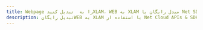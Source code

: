 ---title: Webpage را به  تبدیل کنیدXLAM، WEB به XLAM مبدل رایگان یا Net SDKdescription: تبدیل رایگانWEB به XLAM با استفاده از Net Cloud APIs & SDK همچنین اسناد PDF را در Cloud ایجاد، ویرایش و رندر کنید.---